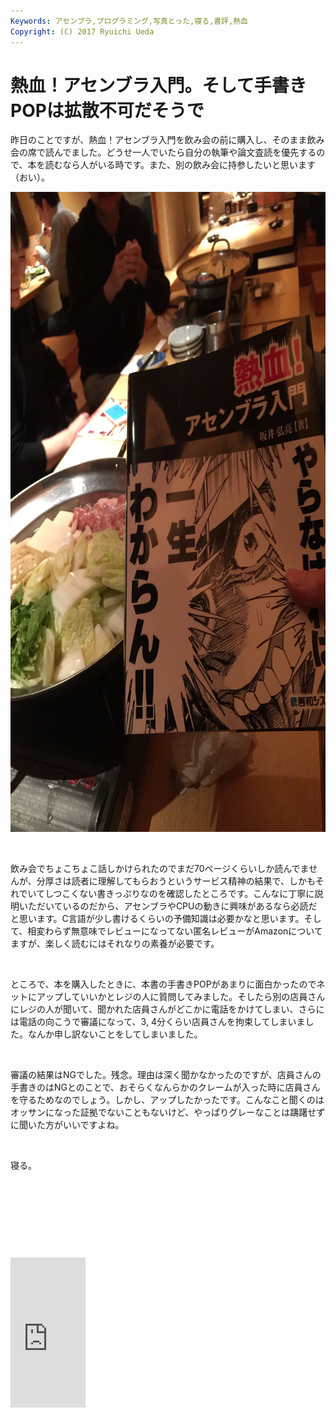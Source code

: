 ```yaml
---
Keywords: アセンブラ,プログラミング,写真とった,寝る,書評,熱血
Copyright: (C) 2017 Ryuichi Ueda
---
```


# 熱血！アセンブラ入門。そして手書きPOPは拡散不可だそうで
<p>昨日のことですが、熱血！アセンブラ入門を飲み会の前に購入し、そのまま飲み会の席で読んでました。どうせ一人でいたら自分の執筆や論文査読を優先するので、本を読むなら人がいる時です。また、別の飲み会に持参したいと思います（おい）。</p>


<p><img width="768" height="1024" alt="" src="IMG_3291.jpg" title="" class="size-large"></p>

<!--more-->

<p><br></p><p>飲み会でちょこちょこ話しかけられたのでまだ70ページくらいしか読んでませんが、分厚さは読者に理解してもらおうというサービス精神の結果で、しかもそれでいてしつこくない書きっぷりなのを確認したところです。こんなに丁寧に説明いただいているのだから、アセンブラやCPUの動きに興味があるなら必読だと思います。C言語が少し書けるくらいの予備知識は必要かなと思います。そして、相変わらず無意味でレビューになってない匿名レビューがAmazonについてますが、楽しく読むにはそれなりの素養が必要です。</p><p><br></p><p>ところで、本を購入したときに、本書の手書きPOPがあまりに面白かったのでネットにアップしていいかとレジの人に質問してみました。そしたら別の店員さんにレジの人が聞いて、聞かれた店員さんがどこかに電話をかけてしまい、さらには電話の向こうで審議になって、3, 4分くらい店員さんを拘束してしまいました。なんか申し訳ないことをしてしまいました。<br></p><p><br></p><p>審議の結果はNGでした。残念。理由は深く聞かなかったのですが、店員さんの手書きのはNGとのことで、おそらくなんらかのクレームが入った時に店員さんを守るためなのでしょう。しかし、アップしたかったです。こんなこと聞くのはオッサンになった証拠でないこともないけど、やっぱりグレーなことは躊躇せずに聞いた方がいいですよね。</p><p><br></p><p>寝る。</p><p><br></p><p><br></p><p><br></p><p><br></p>


<iframe src="http://rcm-fe.amazon-adsystem.com/e/cm?lt1=_blank&amp;bc1=000000&amp;IS2=1&amp;bg1=FFFFFF&amp;fc1=000000&amp;lc1=0000FF&amp;t=ryuichiueda-22&amp;o=9&amp;p=8&amp;l=as4&amp;m=amazon&amp;f=ifr&amp;ref=ss_til&amp;asins=4798041807" style="width:120px;height:240px;" scrolling="no" marginwidth="0" marginheight="0" frameborder="0"></iframe>

